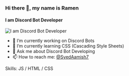 ### Hi there 👋, my name is Ramen  
#### I am Discord Bot Developer
![I am Discord Bot Developer](https://thumbs.gfycat.com/AffectionateCheapFeline-max-1mb.gif)

- 🔭 I’m currently working on Discord Bots
- 🌱 I’m currently learning CSS (Cascading Style Sheets)
- 💬 Ask me about Discord Bot Developing
- 📫 How to reach me: [@SyedAamish7](https://twitter.com/SyedAamish7)

Skills: JS / HTML / CSS



